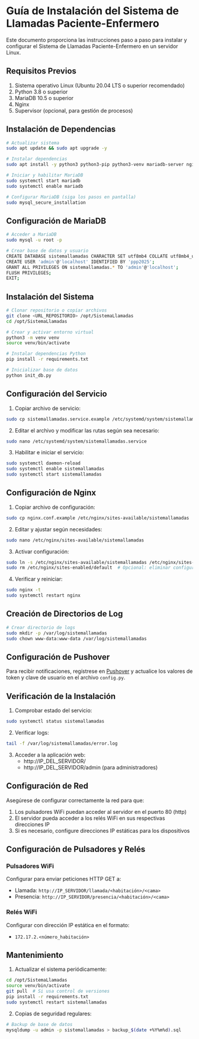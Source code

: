 # Guía de Instalación del Sistema de Llamadas Paciente-Enfermero

Este documento proporciona las instrucciones paso a paso para instalar y configurar el Sistema de Llamadas Paciente-Enfermero en un servidor Linux.

## Requisitos Previos

1. Sistema operativo Linux (Ubuntu 20.04 LTS o superior recomendado)
2. Python 3.8 o superior
3. MariaDB 10.5 o superior
4. Nginx
5. Supervisor (opcional, para gestión de procesos)

## Instalación de Dependencias

```bash
# Actualizar sistema
sudo apt update && sudo apt upgrade -y

# Instalar dependencias
sudo apt install -y python3 python3-pip python3-venv mariadb-server nginx supervisor

# Iniciar y habilitar MariaDB
sudo systemctl start mariadb
sudo systemctl enable mariadb

# Configurar MariaDB (siga los pasos en pantalla)
sudo mysql_secure_installation
```

## Configuración de MariaDB

```bash
# Acceder a MariaDB
sudo mysql -u root -p

# Crear base de datos y usuario
CREATE DATABASE sistemallamadas CHARACTER SET utf8mb4 COLLATE utf8mb4_unicode_ci;
CREATE USER 'admin'@'localhost' IDENTIFIED BY 'ppp2025';
GRANT ALL PRIVILEGES ON sistemallamadas.* TO 'admin'@'localhost';
FLUSH PRIVILEGES;
EXIT;
```

## Instalación del Sistema

```bash
# Clonar repositorio o copiar archivos
git clone <URL_REPOSITORIO> /opt/SistemaLlamadas
cd /opt/SistemaLlamadas

# Crear y activar entorno virtual
python3 -m venv venv
source venv/bin/activate

# Instalar dependencias Python
pip install -r requirements.txt

# Inicializar base de datos
python init_db.py
```

## Configuración del Servicio

1. Copiar archivo de servicio:

```bash
sudo cp sistemallamadas.service.example /etc/systemd/system/sistemallamadas.service
```

2. Editar el archivo y modificar las rutas según sea necesario:

```bash
sudo nano /etc/systemd/system/sistemallamadas.service
```

3. Habilitar e iniciar el servicio:

```bash
sudo systemctl daemon-reload
sudo systemctl enable sistemallamadas
sudo systemctl start sistemallamadas
```

## Configuración de Nginx

1. Copiar archivo de configuración:

```bash
sudo cp nginx.conf.example /etc/nginx/sites-available/sistemallamadas
```

2. Editar y ajustar según necesidades:

```bash
sudo nano /etc/nginx/sites-available/sistemallamadas
```

3. Activar configuración:

```bash
sudo ln -s /etc/nginx/sites-available/sistemallamadas /etc/nginx/sites-enabled/
sudo rm /etc/nginx/sites-enabled/default  # Opcional: eliminar configuración por defecto
```

4. Verificar y reiniciar:

```bash
sudo nginx -t
sudo systemctl restart nginx
```

## Creación de Directorios de Log

```bash
# Crear directorio de logs
sudo mkdir -p /var/log/sistemallamadas
sudo chown www-data:www-data /var/log/sistemallamadas
```

## Configuración de Pushover

Para recibir notificaciones, regístrese en [Pushover](https://pushover.net/) y actualice los valores de token y clave de usuario en el archivo `config.py`.

## Verificación de la Instalación

1. Comprobar estado del servicio:

```bash
sudo systemctl status sistemallamadas
```

2. Verificar logs:

```bash
tail -f /var/log/sistemallamadas/error.log
```

3. Acceder a la aplicación web:
   - http://IP_DEL_SERVIDOR/
   - http://IP_DEL_SERVIDOR/admin (para administradores)

## Configuración de Red

Asegúrese de configurar correctamente la red para que:

1. Los pulsadores WiFi puedan acceder al servidor en el puerto 80 (http)
2. El servidor pueda acceder a los relés WiFi en sus respectivas direcciones IP
3. Si es necesario, configure direcciones IP estáticas para los dispositivos

## Configuración de Pulsadores y Relés

### Pulsadores WiFi
Configurar para enviar peticiones HTTP GET a:
- Llamada: `http://IP_SERVIDOR/llamada/<habitación>/<cama>`
- Presencia: `http://IP_SERVIDOR/presencia/<habitación>/<cama>`

### Relés WiFi
Configurar con dirección IP estática en el formato:
- `172.17.2.<número_habitación>`

## Mantenimiento

1. Actualizar el sistema periódicamente:

```bash
cd /opt/SistemaLlamadas
source venv/bin/activate
git pull  # Si usa control de versiones
pip install -r requirements.txt
sudo systemctl restart sistemallamadas
```

2. Copias de seguridad regulares:

```bash
# Backup de base de datos
mysqldump -u admin -p sistemallamadas > backup_$(date +%Y%m%d).sql
``` 